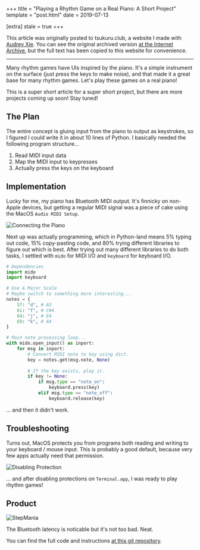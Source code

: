 +++
title = "Playing a Rhythm Game on a Real Piano: A Short Project"
template = "post.html"
date = 2019-07-13

[extra]
stale = true
+++

This article was originally posted to tsukuru.club, a website I made with [Audrey Xie](https://audreyxie.com/). You can see
the original archived version [at the Internet Archive](https://web.archive.org/web/20200619054924/https://tsukuru.club/posts/rhythm-game-on-real-piano/),
but the full text has been copied to this website for convenience.

<hr>

Many rhythm games have UIs inspired by the piano. It's a simple instrument on the surface (just press the keys to make noise), and that made it a great base for many rhythm games. Let's play these games on a real piano!

This is a super short article for a super short project, but there are more projects coming up soon! Stay tuned!

<!--more-->

## The Plan

The entire concept is gluing input from the piano to output as keystrokes, so I figured I could write it in about 10 lines of Python. I basically needed the following program structure...

1. Read MIDI input data
2. Map the MIDI input to keypresses
3. Actually press the keys on the keyboard

## Implementation

Lucky for me, my piano has Bluetooth MIDI output. It's finnicky on non-Apple devices, but getting a regular MIDI signal was a piece of cake using the MacOS `Audio MIDI Setup`.

![Connecting the Piano](/images/tsukuru/rhythm-piano/studio.png)

Next up was actually programming, which in Python-land means 5% typing out code, 15% copy-pasting code, and 80% trying different libraries to figure out which is best. After trying out many different libraries to do both tasks, I settled with `mido` for MIDI I/O and `keyboard` for keyboard I/O.

```python
# Dependencies
import mido
import keyboard

# Use A Major Scale
# Maybe switch to something more interesting...
notes = {
	57: "d", # A3
	61: "f", # C#4
	64: "j", # E4
	69: "k", # A4
}

# Main note processing loop...
with mido.open_input() as inport:
    for msg in inport:
    	# Convert MIDI note to key using dict.
    	key = notes.get(msg.note, None)
    	
    	# If the key exists, play it.
    	if key != None:
    		if msg.type == "note_on":
    			keyboard.press(key)
    		elif msg.type == "note_off":
    			keyboard.release(key)
```

... and then it didn't work.

## Troubleshooting

Turns out, MacOS protects you from programs both reading and writing to your keyboard / mouse input. This is probably a good default, because very few apps actually need that permission.

![Disabling Protection](/images/tsukuru/rhythm-piano/safety.png)

... and after disabling protections on `Terminal.app`, I was ready to play rhythm games!

## Product

![StepMania](/images/tsukuru/rhythm-piano/yay.jpg)

The Bluetooth latency is noticable but it's not too bad. Neat.

You can find the full code and instructions [at this git repository](https://github.com/nikhiljha/midi2kb).
